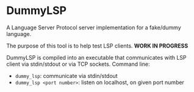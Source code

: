 # DummyLSP
A Language Server Protocol server implementation for a fake/dummy language. 

The purpose of this tool is to help test LSP clients. **WORK IN PROGRESS**

DummyLSP is compiled into an executable that communicates with LSP client via stdin/stdout or via TCP sockets. 
Command line:
 * `dummy_lsp`: communicate via stdin/stdout
 * `dummy_lsp <port number>`: listen on localhost, on given port number 

